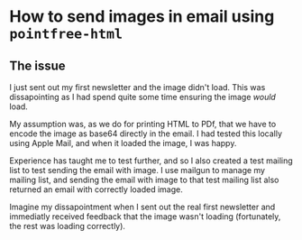 # How to send images in email using `pointfree-html` 

## The issue
I just sent out my first newsletter and the image didn't load. This was dissapointing as I had spend quite some time ensuring the image _would_ load.

My assumption was, as we do for printing HTML to PDf, that we have to encode the image as base64 directly in the email. I had tested this locally using Apple Mail, and when it loaded the image, I was happy. 

Experience has taught me to test further, and so I also created a test mailing list to test sending the email with image. I use mailgun to manage my mailing list, and sending the email with image to that test mailing list also returned an email with correctly loaded image. 

Imagine my dissapointment when I sent out the real first newsletter and immediatly received feedback that the image wasn't loading (fortunately, the rest was loading correctly). 
